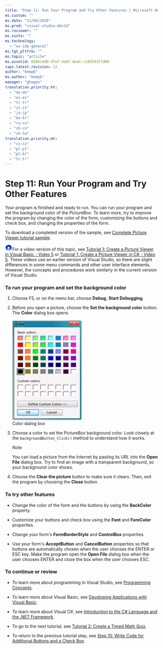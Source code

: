 ```yaml
---
title: "Step 11: Run Your Program and Try Other Features | Microsoft Docs"
ms.custom: ""
ms.date: "11/04/2016"
ms.prod: "visual-studio-dev14"
ms.reviewer: ""
ms.suite: ""
ms.technology: 
  - "vs-ide-general"
ms.tgt_pltfrm: ""
ms.topic: "article"
ms.assetid: 656614d0-4fe7-4a67-8edc-c10919377d09
caps.latest.revision: 12
author: "kempb"
ms.author: "kempb"
manager: "ghogen"
translation.priority.ht: 
  - "de-de"
  - "es-es"
  - "fr-fr"
  - "it-it"
  - "ja-jp"
  - "ko-kr"
  - "ru-ru"
  - "zh-cn"
  - "zh-tw"
translation.priority.mt: 
  - "cs-cz"
  - "pl-pl"
  - "pt-br"
  - "tr-tr"
---
```

# Step 11: Run Your Program and Try Other Features
Your program is finished and ready to run. You can run your program and set the background color of the PictureBox. To learn more, try to improve the program by changing the color of the form, customizing the buttons and check box, and changing the properties of the form.  
  
 To download a completed version of the sample, see [Complete Picture Viewer tutorial sample](http://code.msdn.microsoft.com/Complete-Picture-Viewer-7d91d3a8).  
  
 ![link to video](../data-tools/media/playvideo.gif "PlayVideo")For a video version of this topic, see [Tutorial 1: Create a Picture Viewer in Visual Basic - Video 5](http://go.microsoft.com/fwlink/?LinkId=205216) or [Tutorial 1: Create a Picture Viewer in C# - Video 5](http://go.microsoft.com/fwlink/?LinkId=205206). These videos use an earlier version of Visual Studio, so there are slight differences in some menu commands and other user interface elements. However, the concepts and procedures work similarly in the current version of Visual Studio.  
  
### To run your program and set the background color  
  
1.  Choose F5, or on the menu bar, choose **Debug**, **Start Debugging**.  
  
2.  Before you open a picture, choose the **Set the background color** button. The **Color** dialog box opens.  
  
     ![Color dialog box](../ide/media/express_colordialog.png "Express_ColorDialog")  
Color dialog box  
  
3.  Choose a color to set the PictureBox background color. Look closely at the `backgroundButton_Click()` method to understand how it works.  
  
    > [!NOTE]
    >  You can load a picture from the Internet by pasting its URL into the **Open File** dialog box. Try to find an image with a transparent background, so your background color shows.  
  
4.  Choose the **Clear the picture** button to make sure it clears. Then, exit the program by choosing the **Close** button.  
  
### To try other features  
  
-   Change the color of the form and the buttons by using the **BackColor** property.  
  
-   Customize your buttons and check box using the **Font** and **ForeColor** properties.  
  
-   Change your form's **FormBorderStyle** and **ControlBox** properties.  
  
-   Use your form's **AcceptButton** and **CancelButton** properties so that buttons are automatically chosen when the user chooses the ENTER or ESC key. Make the program open the **Open File** dialog box when the user chooses ENTER and close the box when the user chooses ESC.  
  
### To continue or review  
  
-   To learn more about programming in Visual Studio, see [Programming Concepts](../Topic/Programming%20Concepts.md).  
  
-   To learn more about Visual Basic, see [Developing Applications with Visual Basic](/dotnet/visual-basic/developing-apps/index).  
  
-   To learn more about Visual C#, see [Introduction to the C# Language and the .NET Framework](/dotnet/csharp/getting-started/introduction-to-the-csharp-language-and-the-net-framework).  
  
-   To go to the next tutorial, see [Tutorial 2: Create a Timed Math Quiz](../ide/tutorial-2-create-a-timed-math-quiz.md).  
  
-   To return to the previous tutorial step, see [Step 10: Write Code for Additional Buttons and a Check Box](../ide/step-10-write-code-for-additional-buttons-and-a-check-box.md).